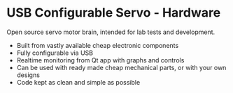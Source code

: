 # USB Configurable Servo - Hardware

Open source servo motor brain, intended for lab tests and development.
- Built from vastly available cheap electronic components
- Fully configurable via USB
- Realtime monitoring from Qt app with graphs and controls
- Can be used with ready made cheap mechanical parts, or with your own designs
- Code kept as clean and simple as possible
